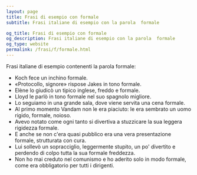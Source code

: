 ```yaml
---
layout: page
title: Frasi di esempio con formale 
subtitle: Frasi italiane di esempio con la parola  formale

og_title: Frasi di esempio con formale 
og_description: Frasi italiane di esempio con la parola  formale
og_type: website
permalink: /frasi/f/formale.html
---
```


Frasi italiane di esempio contenenti la parola formale:


- Koch fece un inchino formale.
- «Protocollo, signore» rispose Jakes in tono formale.
- Elène lo giudicò un tipico inglese, freddo e formale.
- Lloyd le parlò in tono formale nel suo spagnolo migliore.
- Lo seguiamo in una grande sala, dove viene servita una cena formale.
- Al primo momento Vandam non le era piaciuto: le era sembrato un uomo rigido, formale, noioso.
- Avevo notato come ogni tanto si divertiva a stuzzicare la sua leggera rigidezza formale.
- E anche se non c'era quasi pubblico era una vera presentazione formale, strutturata con cura.
- Lui sollevò un sopracciglio, leggermente stupito, un po' divertito e perdendo di colpo tutta la sua formale freddezza.
- Non ho mai creduto nel comunismo e ho aderito solo in modo formale, come era obbligatorio per tutti i dirigenti.
